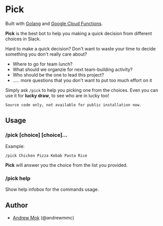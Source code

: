 # Pick
Built with [Golang](https://golang.org) and [Google Cloud Functions](https://cloud.google.com/blog/products/application-development/cloud-functions-go-1-11-is-now-a-supported-language).

**Pick** is the best bot to help you making a quick decision from different choices in Slack.

Hard to make a quick decision? Don't want to waste your time to decide something you don't really care about?
* Where to go for team lunch?
* What should we organzie for next team-building activity?
* Who should be the one to lead this project?
* ..... more questions that you don't want to put too much effort on it

Simply ask `/pick` to help you picking one from the choices. Even you can use it for **lucky draw**, to see who are in lucky too!

```
Source code only, not available for public installation now.
```

## Usage
### /pick [choice] [choice]...
Example:

`/pick Chicken Pizza Kebab Pasta Rice`

**Pick** will answer you the choice from the list you provided.

### /pick help
Show help infobox for the commands usage.

## Author
* [Andrew Mok](https://andrewmmc.com) (@andrewmmc)
